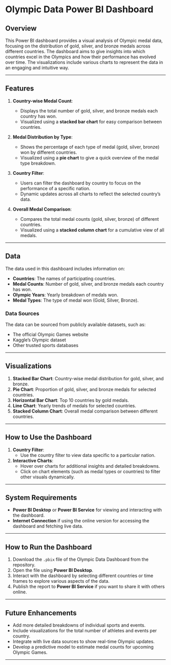 # Olympic Data Power BI Dashboard

## Overview

This Power BI dashboard provides a visual analysis of Olympic medal data, focusing on the distribution of gold, silver, and bronze medals across different countries. The dashboard aims to give insights into which countries excel in the Olympics and how their performance has evolved over time. The visualizations include various charts to represent the data in an engaging and intuitive way.

---

## Features

1. **Country-wise Medal Count**:
   - Displays the total number of gold, silver, and bronze medals each country has won.
   - Visualized using a **stacked bar chart** for easy comparison between countries.

2. **Medal Distribution by Type**:
   - Shows the percentage of each type of medal (gold, silver, bronze) won by different countries.
   - Visualized using a **pie chart** to give a quick overview of the medal type breakdown.

3. **Country Filter**:
   - Users can filter the dashboard by country to focus on the performance of a specific nation.
   - Dynamic updates across all charts to reflect the selected country’s data.

6. **Overall Medal Comparison**:
   - Compares the total medal counts (gold, silver, bronze) of different countries.
   - Visualized using a **stacked column chart** for a cumulative view of all medals.

---

## Data

The data used in this dashboard includes information on:
- **Countries**: The names of participating countries.
- **Medal Counts**: Number of gold, silver, and bronze medals each country has won.
- **Olympic Years**: Yearly breakdown of medals won.
- **Medal Types**: The type of medal won (Gold, Silver, Bronze).

### Data Sources
The data can be sourced from publicly available datasets, such as:
- The official Olympic Games website
- Kaggle’s Olympic dataset
- Other trusted sports databases

---

## Visualizations

1. **Stacked Bar Chart**: Country-wise medal distribution for gold, silver, and bronze.
2. **Pie Chart**: Proportion of gold, silver, and bronze medals for selected countries.
3. **Horizontal Bar Chart**: Top 10 countries by gold medals.
4. **Line Chart**: Yearly trends of medals for selected countries.
5. **Stacked Column Chart**: Overall medal comparison between different countries.

---

## How to Use the Dashboard

1. **Country Filter**: 
   - Use the country filter to view data specific to a particular nation.
2. **Interactive Charts**: 
   - Hover over charts for additional insights and detailed breakdowns.
   - Click on chart elements (such as medal types or countries) to filter other visuals dynamically.

---

## System Requirements

- **Power BI Desktop** or **Power BI Service** for viewing and interacting with the dashboard.
- **Internet Connection** if using the online version for accessing the dashboard and fetching live data.

---

## How to Run the Dashboard

1. Download the `.pbix` file of the Olympic Data Dashboard from the repository.
2. Open the file using **Power BI Desktop**.
3. Interact with the dashboard by selecting different countries or time frames to explore various aspects of the data.
4. Publish the report to **Power BI Service** if you want to share it with others online.

---

## Future Enhancements

- Add more detailed breakdowns of individual sports and events.
- Include visualizations for the total number of athletes and events per country.
- Integrate with live data sources to show real-time Olympic updates.
- Develop a predictive model to estimate medal counts for upcoming Olympic Games.

---
